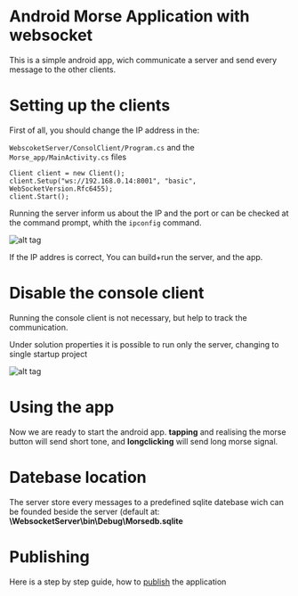 # Android Morse Application with websocket

This is a simple android app, wich communicate a server and send every message to the other clients.

# Setting up the clients
First of all, you should change the IP address in the:

`WebscoketServer/ConsolClient/Program.cs` and the `Morse_app/MainActivity.cs` files

```
Client client = new Client();
client.Setup("ws://192.168.0.14:8001", "basic", WebSocketVersion.Rfc6455);
client.Start();
```
Running the server inform us about the IP and the port or can be checked at the command prompt, whith the `ipconfig` command.

![alt tag](https://s22.postimg.org/k4dr9ht8x/image.jpg)

If the IP addres is correct, You can build+run the server, and the app.

# Disable the console client

Running the console client is not necessary, but help to track the communication.

Under solution properties it is possible to run only the server, changing to single startup project 

![alt tag](https://s17.postimg.org/rvv9c3tq7/image.jpg)

# Using the app

Now we are ready to start the android app. **tapping** and realising the morse button will send short tone, and **longclicking** will send long morse signal.

# Datebase location

The server store every messages to a predefined sqlite datebase wich can be founded beside the server (default at: **\WebsocketServer\bin\Debug\Morsedb.sqlite**

# Publishing

Here is a step by step guide, how to [publish](https://developer.xamarin.com/guides/android/deployment,_testing,_and_metrics/publishing_an_application/)  the application 
